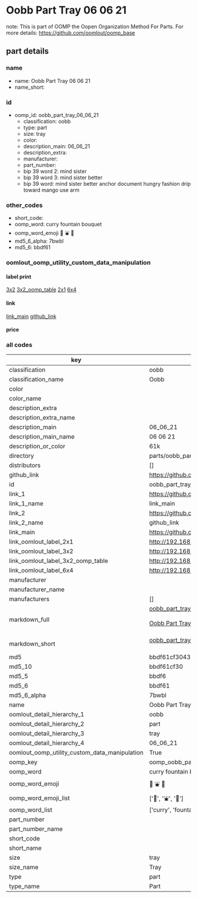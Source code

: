 # Oobb Part Tray 06 06 21  

note: This is part of OOMP the Oopen Organization Method For Parts. For more details: https://github.com/oomlout/oomp_base

##  part details





### name
* name: Oobb Part Tray 06 06 21
* name_short: 
### id
* oomp_id: oobb_part_tray_06_06_21
  * classification: oobb
  * type: part
  * size: tray
  * color: 
  * description_main: 06_06_21
  * description_extra: 
  * manufacturer: 
  * part_number: 
  * bip 39 word 2: mind sister
  * bip 39 word 3: mind sister better
  * bip 39 word: mind sister better anchor document hungry fashion drip toward mango use arm

### other_codes
* short_code: 
* oomp_word: curry fountain bouquet
* oomp_word_emoji :curry: :fountain: :bouquet:
* md5_6_alpha: 7bwbl
* md5_6: bbdf61






### oomlout_oomp_utility_custom_data_manipulation
#### label print
[3x2](http://192.168.1.245:1112/?label=oomp%207bwbl)
[3x2_oomp_table](http://192.168.1.107:1112/?label=oomp%207bwbl)
[2x1](http://192.168.1.242:1112/?label=oomp%207bwbl)
[6x4](http://192.168.1.55:1112/?label=oomp%207bwbl)    

#### link

[link_main](https://github.com/oomlout/oomlout_oomp_current_version_messy/tree/main/parts/oobb_part_tray_06_06_21) [github_link](https://github.com/oomlout/oomlout_oomp_part_src/tree/main/parts/oobb_part_tray_06_06_21)                             

#### price







### all codes 
| key | value |  
| --- | --- |  
| classification | oobb |  
| classification_name | Oobb |  
| color |  |  
| color_name |  |  
| description_extra |  |  
| description_extra_name |  |  
| description_main | 06_06_21 |  
| description_main_name | 06 06 21 |  
| description_or_color | 61k |  
| directory | parts/oobb_part_tray_06_06_21 |  
| distributors | [] |  
| github_link | https://github.com/oomlout/oomlout_oomp_part_src/tree/main/parts/oobb_part_tray_06_06_21 |  
| id | oobb_part_tray_06_06_21 |  
| link_1 | https://github.com/oomlout/oomlout_oomp_current_version_messy/tree/main/parts/oobb_part_tray_06_06_21 |  
| link_1_name | link_main |  
| link_2 | https://github.com/oomlout/oomlout_oomp_part_src/tree/main/parts/oobb_part_tray_06_06_21 |  
| link_2_name | github_link |  
| link_main | https://github.com/oomlout/oomlout_oomp_current_version_messy/tree/main/parts/oobb_part_tray_06_06_21 |  
| link_oomlout_label_2x1 | http://192.168.1.242:1112/?label=oomp%207bwbl |  
| link_oomlout_label_3x2 | http://192.168.1.245:1112/?label=oomp%207bwbl |  
| link_oomlout_label_3x2_oomp_table | http://192.168.1.107:1112/?label=oomp%207bwbl |  
| link_oomlout_label_6x4 | http://192.168.1.55:1112/?label=oomp%207bwbl |  
| manufacturer |  |  
| manufacturer_name |  |  
| manufacturers | [] |  
| markdown_full | [oobb_part_tray_06_06_21](https://github.com/oomlout/oomlout_oomp_current_version_messy/tree/main/parts/oobb_part_tray_06_06_21)<br>[](https://github.com/oomlout/oomlout_oomp_current_version_messy/tree/main/parts/oobb_part_tray_06_06_21)<br>[Oobb Part Tray 06 06 21](https://github.com/oomlout/oomlout_oomp_current_version_messy/tree/main/parts/oobb_part_tray_06_06_21)<br><br> |  
| markdown_short | [oobb_part_tray_06_06_21](https://github.com/oomlout/oomlout_oomp_current_version_messy/tree/main/parts/oobb_part_tray_06_06_21)<br><br> |  
| md5 | bbdf61cf30432a69bd2030862b326467 |  
| md5_10 | bbdf61cf30 |  
| md5_5 | bbdf6 |  
| md5_6 | bbdf61 |  
| md5_6_alpha | 7bwbl |  
| name | Oobb Part Tray 06 06 21 |  
| oomlout_detail_hierarchy_1 | oobb |  
| oomlout_detail_hierarchy_2 | part |  
| oomlout_detail_hierarchy_3 | tray |  
| oomlout_detail_hierarchy_4 | 06_06_21 |  
| oomlout_oomp_utility_custom_data_manipulation | True |  
| oomp_key | oomp_oobb_part_tray_06_06_21 |  
| oomp_word | curry fountain bouquet |  
| oomp_word_emoji | :curry: :fountain: :bouquet: |  
| oomp_word_emoji_list | [':curry:', ':fountain:', ':bouquet:'] |  
| oomp_word_list | ['curry', 'fountain', 'bouquet'] |  
| part_number |  |  
| part_number_name |  |  
| short_code |  |  
| short_name |  |  
| size | tray |  
| size_name | Tray |  
| type | part |  
| type_name | Part |  
